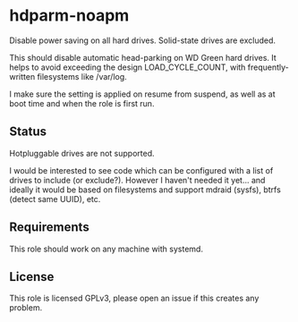 # hdparm-noapm #

Disable power saving on all hard drives.
Solid-state drives are excluded.

This should disable automatic head-parking on WD Green hard drives.
It helps to avoid exceeding the design LOAD_CYCLE_COUNT, with
frequently-written filesystems like /var/log.

I make sure the setting is applied on resume from suspend,
as well as at boot time and when the role is first run.


## Status

Hotpluggable drives are not supported.

I would be interested to see code which can be configured with a list of
drives to include (or exclude?).  However I haven't needed it yet... and
ideally it would be based on filesystems and support mdraid (sysfs), btrfs
(detect same UUID), etc.


## Requirements

This role should work on any machine with systemd.


## License

This role is licensed GPLv3, please open an issue if this creates any problem.
